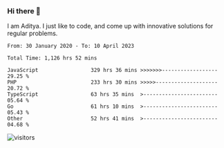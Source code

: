 ### Hi there 👋

I am Aditya. I just like to code, and come up with innovative solutions for regular problems.

<!--START_SECTION:waka-->

```text
From: 30 January 2020 - To: 10 April 2023

Total Time: 1,126 hrs 52 mins

JavaScript                 329 hrs 36 mins >>>>>>>------------------   29.25 %
PHP                        233 hrs 30 mins >>>>>--------------------   20.72 %
TypeScript                 63 hrs 35 mins  >------------------------   05.64 %
Go                         61 hrs 10 mins  >------------------------   05.43 %
Other                      52 hrs 41 mins  >------------------------   04.68 %
```

<!--END_SECTION:waka-->

![visitors](https://visitor-badge.glitch.me/badge?page_id=BrainBuzzer.visitor-badge&left_color=green&right_color=red)
